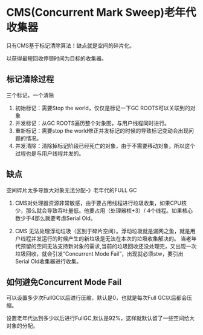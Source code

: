# CMS(Concurrent Mark Sweep)老年代收集器

只有CMS基于标记清除算法！缺点就是空间的碎片化。

以获得最短回收停顿时间为目标的收集器。

## 标记清除过程
三个标记，一个清除
1. 初始标记：需要Stop the world，仅仅是标记一下GC ROOTS可以关联到的对象
2. 并发标记：从GC ROOTS遍历整个对象图，与用户线程同时进行。
3. 重新标记：需要stop the world修正并发标记的时候的导致标记变动会出现问题的情况。
4. 并发清除：清除掉标记阶段已经死亡的对象，由于不需要移动对象，所以这个过程也是与用户线程并发的。

## 缺点
空间碎片太多导致大对象无法分配-》老年代的FULL GC

1. CMS对处理器资源非常敏感，由于要占用线程进行垃圾收集，如果CPU核少，那么就会导致吞吐量低。他要占用（处理器核+3）/ 4个线程。如果核心数少于4那么就要考虑Serial Old。

2. CMS 无法处理浮动垃圾（区别于碎片空间）。浮动垃圾就是漏网之鱼，就是用户线程并发运行的时候产生的新垃圾是无法在本次的垃圾收集解决的。 当老年代预留的空间无法支持新对象的需求,当前的垃圾回收还没处理完，又出现一次垃圾回收，就会引发“Concurrent Mode Fail”，出现就必须stw，要引出Serial Old收集器进行收集。

## 如何避免Concurrent Mode Fail
可以设置多少次FullGC以后进行压缩，默认是0，也就是每次Full GC以后都会压缩。

设置老年代达到多少以后进行FullGC,默认是92%，这样就默认留了一些空间给大对象的分配。